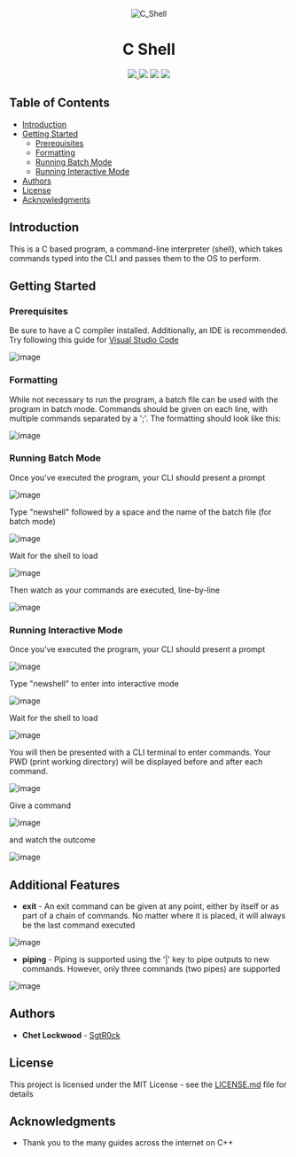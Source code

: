 <p align="center">
  <img alt="C_Shell" src="https://github.com/SgtR0ck/C_Shell/assets/8111664/155a8f56-82e9-423e-8db0-1bec68ecc6d6"
</p>
<h1 align="center"> 
  C Shell 
</h1>



<p align="center">
  <a href="https://github.com/SgtR0ck/City_Simulator">
    <img src="https://img.shields.io/badge/version-1.0.0-green.svg?style=plastic">
  </a>
  <img src="https://img.shields.io/badge/language-C-%2300599C.svg?style=plastic&logo=C">
  <img src="https://img.shields.io/badge/code%20style-ANSI-orange.svg?style=plastic">
  <a href="https://github.com/SgtR0ck/City_Simulator/blob/main/LICENSE.md">
    <img src="https://img.shields.io/badge/license-MIT-green.svg?style=plastic">
  </a>
</p>

## Table of Contents
  - [Introduction](#introduction)
  - [Getting Started](#getting-started)
    - [Prerequisites](#prerequisites)
    - [Formatting](#formatting)
    - [Running Batch Mode](#running-batch-mode)
    - [Running Interactive Mode](#running-interactive-mode)
  - [Authors](#authors)
  - [License](#license)
  - [Acknowledgments](#acknowledgments)


## Introduction

This is a C based program, a command-line interpreter (shell), which takes commands typed into the CLI and passes them to the OS to perform.

## Getting Started

### Prerequisites

Be sure to have a C compiler installed. Additionally, an IDE is recommended.
Try following this guide for [Visual Studio Code](https://code.visualstudio.com/docs/languages/cpp)

![image](https://github.com/SgtR0ck/City_Simulator/assets/8111664/73855d8b-0999-4c9b-8434-73d49ee4a338)

### Formatting

While not necessary to run the program, a batch file can be used with the program in batch mode. Commands should be given on each line, with multiple commands separated by a ';'. The formatting should look like this:

![image](https://github.com/SgtR0ck/C_Shell/assets/8111664/57cdbc7b-f9e1-4c84-ba12-381da86191da)

### Running Batch Mode

Once you've executed the program, your CLI should present a prompt 

![image](https://github.com/SgtR0ck/C_Shell/assets/8111664/22bb578b-2dc9-4c7f-b501-6b068020fc1a)

Type "newshell" followed by a space and the name of the batch file (for batch mode)

![image](https://github.com/SgtR0ck/C_Shell/assets/8111664/e53964e0-ec48-44c0-a85b-d62cf54d597a)

Wait for the shell to load

![image](https://github.com/SgtR0ck/C_Shell/assets/8111664/28b9ccda-2988-4fd2-94d6-96f4fd74f7ba)

Then watch as your commands are executed, line-by-line

![image](https://github.com/SgtR0ck/C_Shell/assets/8111664/07ba3eb4-ce2e-476f-97bf-e0ad392a8f04)

### Running Interactive Mode

Once you've executed the program, your CLI should present a prompt 

![image](https://github.com/SgtR0ck/C_Shell/assets/8111664/22bb578b-2dc9-4c7f-b501-6b068020fc1a)

Type "newshell" to enter into interactive mode

![image](https://github.com/SgtR0ck/C_Shell/assets/8111664/5267297a-5a0c-4bea-9c6b-f2fd7986eacb)

Wait for the shell to load

![image](https://github.com/SgtR0ck/C_Shell/assets/8111664/28b9ccda-2988-4fd2-94d6-96f4fd74f7ba)

You will then be presented with a CLI terminal to enter commands. Your PWD (print working directory) will be displayed before and after each command.

![image](https://github.com/SgtR0ck/C_Shell/assets/8111664/55afb803-1ba9-4dc6-8c7e-04ff6953130a)

Give a command

![image](https://github.com/SgtR0ck/C_Shell/assets/8111664/8d271483-cdad-4dde-bdb0-7ef7b28ea1f2)

and watch the outcome

![image](https://github.com/SgtR0ck/C_Shell/assets/8111664/db6704e7-6c54-488f-90cc-7b071b4a5a34)

## Additional Features

* **exit** - An exit command can be given at any point, either by itself or as part of a chain of commands. No matter where it is placed, it will always be the last command executed

![image](https://github.com/SgtR0ck/C_Shell/assets/8111664/94ac9215-86f1-4a66-af5e-e096325fce37)

* **piping** - Piping is supported using the '|' key to pipe outputs to new commands. However, only three commands (two pipes) are supported

![image](https://github.com/SgtR0ck/C_Shell/assets/8111664/a4ebd695-a34c-4a8e-9b30-1d2fc562bbfb)

## Authors

* **Chet Lockwood** - [SgtR0ck](https://github.com/SgtR0ck)

## License

This project is licensed under the MIT License - see the [LICENSE.md](https://github.com/SgtR0ck/C_Shell/blob/main/LICENSE.md) file for details

## Acknowledgments

* Thank you to the many guides across the internet on C++
